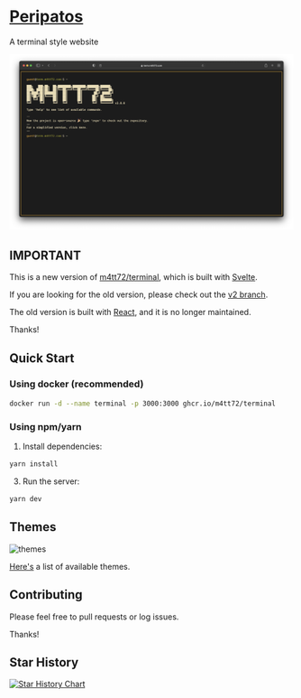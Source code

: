 # [Peripatos](https://term.m4tt72.com)

A terminal style website

![screenshot](/docs/screenshot.png)

## IMPORTANT

This is a new version of [m4tt72/terminal](https://github.com/m4tt72/terminal), which is built with [Svelte](https://svelte.dev/).

If you are looking for the old version, please check out the [v2 branch](https://github.com/m4tt72/terminal/tree/v2).

The old version is built with [React](https://reactjs.org/), and it is no longer maintained.

Thanks!

## Quick Start

### Using docker (recommended)

```bash
docker run -d --name terminal -p 3000:3000 ghcr.io/m4tt72/terminal
```

### Using npm/yarn

1. Install dependencies:

```bash
yarn install
```

3. Run the server:

```bash
yarn dev
```

## Themes

![themes](/docs/screenshot.gif)

[Here's](/docs/themes) a list of available themes.


## Contributing

Please feel free to pull requests or log issues.

Thanks!

## Star History

[![Star History Chart](https://api.star-history.com/svg?repos=m4tt72/terminal&type=Date)](https://star-history.com/#m4tt72/terminal&Date)